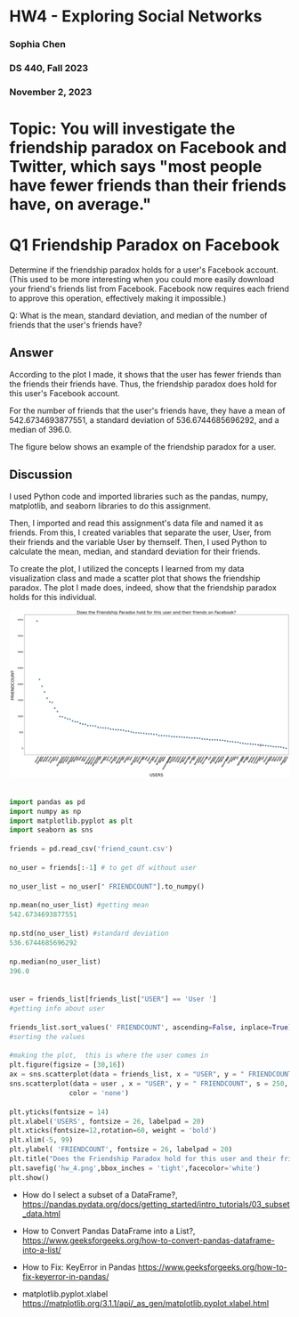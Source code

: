 # HW4 - Exploring Social Networks
### Sophia Chen 
### DS 440, Fall 2023
### November 2, 2023 

# Topic: You will investigate the friendship paradox on Facebook and Twitter, which says "most people have fewer friends than their friends have, on average."

# Q1 Friendship Paradox on Facebook

Determine if the friendship paradox holds for a user's Facebook account. (This used to be more interesting when you could more easily download your friend's friends list from Facebook. Facebook now requires each friend to approve this operation, effectively making it impossible.)

Q: What is the mean, standard deviation, and median of the number of friends that the user's friends have?



## Answer
According to the plot I made, it shows that the user has fewer friends than the friends their friends have. Thus, the friendship paradox does hold for this user's Facebook account. 

For the number of friends that the user's friends have, they have a mean of 542.6734693877551, a standard deviation of 536.6744685696292, and a median of 396.0. 

The figure below shows an example of the friendship paradox for a user.

## Discussion

I used Python code and imported libraries such as the pandas, numpy, matplotlib, and seaborn libraries to do this assignment. 

Then, I imported and read this assignment's data file and named it as friends. From this, I created variables that separate the user, User, from their friends and the variable User by themself. Then, I used Python to calculate the mean, median, and standard deviation for their friends. 

To create the plot, I utilized the concepts I learned from my data visualization class and made a scatter plot that shows the friendship paradox. The plot I made does, indeed, show that the friendship paradox holds for this individual. 

![\label{fig:friendship}](https://github.com/schen8180/data440/blob/main/hw4/hw_4%20(1).png?raw=true)


```python

import pandas as pd
import numpy as np
import matplotlib.pyplot as plt
import seaborn as sns

friends = pd.read_csv('friend_count.csv')

no_user = friends[:-1] # to get df without user

no_user_list = no_user[" FRIENDCOUNT"].to_numpy()

np.mean(no_user_list) #getting mean
542.6734693877551

np.std(no_user_list) #standard deviation
536.6744685696292

np.median(no_user_list)
396.0


user = friends_list[friends_list["USER"] == 'User ']
#getting info about user

friends_list.sort_values(' FRIENDCOUNT', ascending=False, inplace=True)
#sorting the values

#making the plot,  this is where the user comes in 
plt.figure(figsize = [30,16])
ax = sns.scatterplot(data = friends_list, x = "USER", y = " FRIENDCOUNT", s = 60, alpha = 0.99, ec = 'k')
sns.scatterplot(data = user , x = "USER", y = " FRIENDCOUNT", s = 250, ec = 'crimson', ax = ax,
               color = 'none')

plt.yticks(fontsize = 14)
plt.xlabel('USERS', fontsize = 26, labelpad = 20)
plt.xticks(fontsize=12,rotation=60, weight = 'bold')
plt.xlim(-5, 99)
plt.ylabel( 'FRIENDCOUNT', fontsize = 26, labelpad = 20)
plt.title("Does the Friendship Paradox hold for this user and their friends on Facebook?",fontsize = 26)
plt.savefig('hw_4.png',bbox_inches = 'tight',facecolor='white')
plt.show()

```


* How do I select a subset of a DataFrame?, <https://pandas.pydata.org/docs/getting_started/intro_tutorials/03_subset_data.html>

* How to Convert Pandas DataFrame into a List?, <https://www.geeksforgeeks.org/how-to-convert-pandas-dataframe-into-a-list/>

* How to Fix: KeyError in Pandas <https://www.geeksforgeeks.org/how-to-fix-keyerror-in-pandas/>

* matplotlib.pyplot.xlabel <https://matplotlib.org/3.1.1/api/_as_gen/matplotlib.pyplot.xlabel.html>

